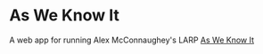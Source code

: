 # As We Know It

A web app for running Alex McConnaughey's LARP [As We Know It](http://www.goldencobra.org/pdf/2015/Asweknowit_AlexCarlson.pdf)